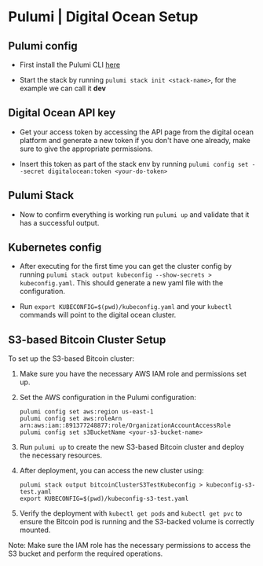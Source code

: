 # Pulumi | Digital Ocean Setup

## Pulumi config

- First install the Pulumi CLI [here](https://www.pulumi.com/docs/install/)

- Start the stack by running `pulumi stack init <stack-name>`, for the example we can call it **dev**

## Digital Ocean API key

- Get your access token by accessing the API page from the digital ocean platform and generate a new token if you don't have one already, make sure to give the appropriate permissions.

- Insert this token as part of the stack env by running `pulumi config set --secret digitalocean:token <your-do-token>`

## Pulumi Stack

- Now to confirm everything is working run `pulumi up` and validate that it has a successful output.

## Kubernetes config

- After executing for the first time you can get the cluster config by running `pulumi stack output kubeconfig --show-secrets > kubeconfig.yaml`. This should generate a new yaml file with the configuration.

- Run `export KUBECONFIG=$(pwd)/kubeconfig.yaml` and your `kubectl` commands will point to the digital ocean cluster.

## S3-based Bitcoin Cluster Setup

To set up the S3-based Bitcoin cluster:

1. Make sure you have the necessary AWS IAM role and permissions set up.

2. Set the AWS configuration in the Pulumi configuration:

   ```
   pulumi config set aws:region us-east-1
   pulumi config set aws:roleArn arn:aws:iam::891377248877:role/OrganizationAccountAccessRole
   pulumi config set s3BucketName <your-s3-bucket-name>
   ```

3. Run `pulumi up` to create the new S3-based Bitcoin cluster and deploy the necessary resources.

4. After deployment, you can access the new cluster using:

   ```
   pulumi stack output bitcoinClusterS3TestKubeconfig > kubeconfig-s3-test.yaml
   export KUBECONFIG=$(pwd)/kubeconfig-s3-test.yaml
   ```

5. Verify the deployment with `kubectl get pods` and `kubectl get pvc` to ensure the Bitcoin pod is running and the S3-backed volume is correctly mounted.

Note: Make sure the IAM role has the necessary permissions to access the S3 bucket and perform the required operations.
